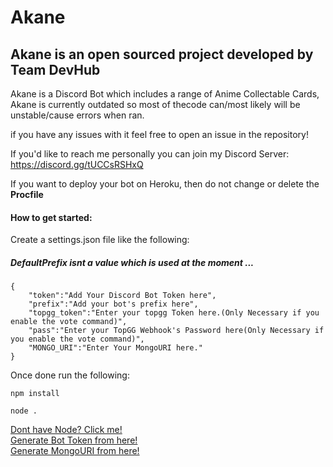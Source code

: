 # Akane

## Akane is an open sourced project developed by Team DevHub

Akane is a Discord Bot which includes a range of Anime Collectable Cards, Akane is currently outdated so most of thecode can/most likely will be unstable/cause errors when ran.

if you have any issues with it feel free to open an issue in the repository!

If you'd like to reach me personally you can join my Discord Server: https://discord.gg/tUCCsRSHxQ

If you want to deploy your bot on Heroku, then do not change or delete the **Procfile**

#### How to get started:

Create a settings.json file like the following:
##### DefaultPrefix isnt a value which is used at the moment ...

```
{
	"token":"Add Your Discord Bot Token here",
	"prefix":"Add your bot's prefix here",
    "topgg_token":"Enter your topgg Token here.(Only Necessary if you enable the vote command)",
    "pass":"Enter your TopGG Webhook's Password here(Only Necessary if you enable the vote command)",
    "MONGO_URI":"Enter Your MongoURI here."
}
```

Once done run the following:

```
npm install

node .
```
[Dont have Node? Click me!](https://nodejs.org/en/)<br>
[Generate Bot Token from here!](https://discord.com/developers/applications)<br>
[Generate MongoURI from here!](https://mongodb.com)
